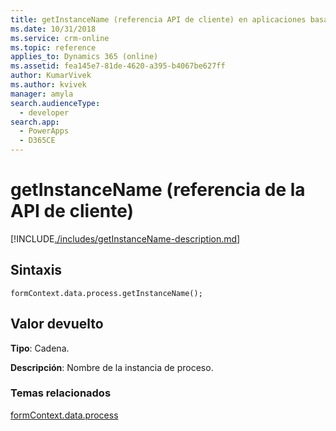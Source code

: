 ```yaml
---
title: getInstanceName (referencia API de cliente) en aplicaciones basadas en modelo| Microsoft Docs
ms.date: 10/31/2018
ms.service: crm-online
ms.topic: reference
applies_to: Dynamics 365 (online)
ms.assetid: fea145e7-81de-4620-a395-b4067be627ff
author: KumarVivek
ms.author: kvivek
manager: amyla
search.audienceType:
  - developer
search.app:
  - PowerApps
  - D365CE
---
```

# <a name="getinstancename-client-api-reference"></a>getInstanceName (referencia de la API de cliente)



[!INCLUDE[./includes/getInstanceName-description.md](./includes/getInstanceName-description.md)]

## <a name="syntax"></a>Sintaxis

`formContext.data.process.getInstanceName();`

## <a name="return-value"></a>Valor devuelto

**Tipo**: Cadena. 

**Descripción**: Nombre de la instancia de proceso.

### <a name="related-topics"></a>Temas relacionados

[formContext.data.process](../../formContext-data-process.md)
 


